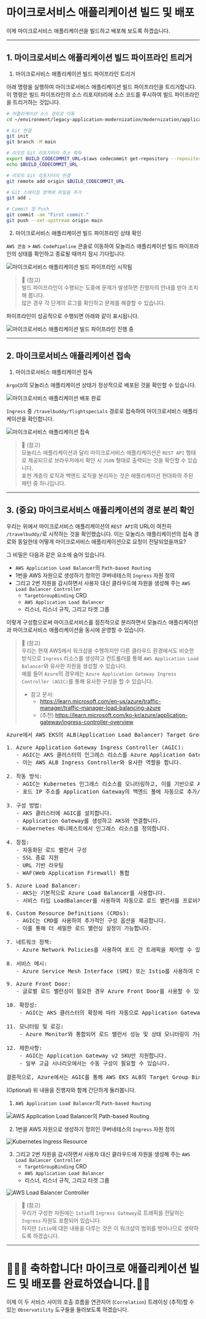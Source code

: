 # 마이크로서비스 애플리케이션 빌드 및 배포

이제 마이크로서비스 애플리케이션을 빌드하고 배포해 보도록 하겠습니다.

---

## 1. 마이크로서비스 애플리케이션 빌드 파이프라인 트리거

1. 마이크로서비스 애플리케이션 빌드 파이프라인 트리거

아래 명령을 실행하여 마이크로서비스 애플리케이션 빌드 파이프라인을 트리거합니다. 이 명령은 빌드 파이프라인의 소스 리포지터리에 소스 코드를 푸시하여 빌드 파이프라인을 트리거하는 것입니다.

```bash
# 어플리케이션 소스 경로로 이동
cd ~/environment/legacy-application-modernization/modernization/applications/FlightSpecials/build/

# Git 연결
git init
git branch -M main

# 리모트 Git 리포지터리 주소 획득
export BUILD_CODECOMMIT_URL=$(aws codecommit get-repository --repository-name flightspecials-application --region ap-northeast-2 | grep -o '"cloneUrlHttp": "[^"]*'|grep -o '[^"]*$')
echo $BUILD_CODECOMMIT_URL

# 리모트 Git 리포지터리 연결
git remote add origin $BUILD_CODECOMMIT_URL

# Git 스테이징 영역에 파일을 추가
git add .

# Commit 및 Push
git commit -am "First commit."
git push --set-upstream origin main
```

2. 마이크로서비스 애플리케이션 빌드 파이프라인 상태 확인

`AWS 콘솔` > `AWS CodePipeline` 콘솔로 이동하여 모놀리스 애플리케이션 빌드 파이프라인의 상태를 확인하고 종료될 때까지 잠시 기다립니다.

![마이크로서비스 애플리케이션 빌드 파이프라인 시작됨](../../images/Microservices/Microservice-Application-Build-Pipeline-Triggered.png)

> 📌 (참고)<br>
> 빌드 파이프라인이 수행되는 도중에 문제가 발생하면 진행자의 안내를 받아 조치해 봅니다.<br>
> 많은 경우 각 단계의 로그를 확인하고 문제를 해결할 수 있습니다.

파이프라인이 성공적으로 수행되면 아래와 같이 표시됩니다.

![마이크로서비스 애플리케이션 빌드 파이프라인 진행 중](../../images/Microservices/../../images/Microservices/Microservice-Application-Build-Pipeline-Completed.png)

---

## 2. 마이크로서비스 애플리케이션 접속

1. 마이크로서비스 애플리케이션 접속

`ArgoCD`의 모놀리스 애플리케이션 상태가 정상적으로 배포된 것을 확인할 수 있습니다.

![마이크로서비스 애플리케이션 배포 완료](../../images/Microservices/Microservice-Application-Deployed-Ingress-in-ArogoCD.png)

`Ingress` 중 `/travelbuddy/flightspecials` 경로로 접속하여 마이크로서비스 애플리케이션을 확인합니다.

![마이크로서비스 애플리케이션 접속](../../images/Microservices/Microservice-Application-Accessed.png)

> 📌 (참고)<br>
> 모놀리스 애플리케이션과 달리 마이크로서비스 애플리케이션은 `REST API` 형태로 제공되므로 브라우저에서 확인 시 `JSON` 형태로 출력되는 것을 확인할 수 있습니다.<br>
> 표현 계층의 로직과 백엔드 로직을 분리하는 것은 애플리케이션 현대화의 주된 패턴 중 하나입니다.

---

## 3. (중요) 마이크로서비스 애플리케이션의 경로 분리 확인

우리는 위에서 마이크로서비스 애플리케이션의 `REST API`의 URL이 여전히 `/travelbuddy/`로 시작하는 것을 확인했습니다.
이는 모놀리스 애플리케이션의 접속 경로와 동일한데 어떻게 마이크로서비스 애플리케이션으로 요청이 전달되었을까요?

그 비밀은 다음과 같은 요소에 숨어 있습니다.
* `AWS Application Load Balancer`의 `Path-based Routing`
* 1번을 AWS 자원으로 생성하기 정의인 쿠버네테스의 `Ingress` 자원 정의
* 그리고 2번 자원을 감시하면서 사용자 대신 클라우드에 자원을 생성해 주는 `AWS Load Balancer Controller`
  * `TargetGroupBinding` CRD
  * `AWS Application Load Balancer`
  * 리스너, 리스너 규칙, 그리고 타겟 그룹

이렇게 구성함으로써 마이크로서비스를 점진적으로 분리하면서 모놀리스 애플리케이션과 마이크로서비스 애플리케이션을 동시에 운영할 수 있습니다.
    
> 📕 (참고)<br>
> 우리는 현재 AWS에서 워크샵을 수행하지만 다른 클라우드 환경에서도 비슷한 방식으로 `Ingress` 리소스를 생성하고 컨트롤러를 통해 `AWS Application Load Balancer`와 유사한 자원을 생성할 수 있습니다.<br>
> 예를 들어 `Azure`의 경우에는 `Azure Application Gateway Ingress Controller (AGIC)`를 통해 유사한 구성을 할 수 있습니다.<br>
> * 참고 문서:
>   * https://learn.microsoft.com/en-us/azure/traffic-manager/traffic-manager-load-balancing-azure
>   * (추천) https://learn.microsoft.com/ko-kr/azure/application-gateway/ingress-controller-overview
<pre>
Azure에서 AWS EKS의 ALB(Application Load Balancer) Target Group Binding과 직접적으로 동일한 기능은 없지만, 유사한 기능을 제공하는 솔루션이 있습니다. Azure Kubernetes Service (AKS)에서 이와 유사한 기능을 구현하는 방법을 설명드리겠습니다:

1. Azure Application Gateway Ingress Controller (AGIC):
   - AGIC는 AKS 클러스터의 인그레스 리소스를 Azure Application Gateway와 연동합니다.
   - 이는 AWS ALB Ingress Controller와 유사한 역할을 합니다.

2. 작동 방식:
   - AGIC는 Kubernetes 인그레스 리소스를 모니터링하고, 이를 기반으로 Application Gateway 설정을 자동으로 구성합니다.
   - 포드 IP 주소를 Application Gateway의 백엔드 풀에 자동으로 추가/제거합니다.

3. 구성 방법:
   - AKS 클러스터에 AGIC를 설치합니다.
   - Application Gateway를 생성하고 AKS와 연결합니다.
   - Kubernetes 매니페스트에서 인그레스 리소스를 정의합니다.

4. 장점:
   - 자동화된 로드 밸런서 구성
   - SSL 종료 지원
   - URL 기반 라우팅
   - WAF(Web Application Firewall) 통합

5. Azure Load Balancer:
   - AKS는 기본적으로 Azure Load Balancer를 사용합니다.
   - 서비스 타입 LoadBalancer를 사용하여 자동으로 로드 밸런서를 프로비저닝합니다.

6. Custom Resource Definitions (CRDs):
   - AGIC는 CRD를 사용하여 추가적인 구성 옵션을 제공합니다.
   - 이를 통해 더 세밀한 로드 밸런싱 설정이 가능합니다.

7. 네트워크 정책:
   - Azure Network Policies를 사용하여 포드 간 트래픽을 제어할 수 있습니다.

8. 서비스 메시:
   - Azure Service Mesh Interface (SMI) 또는 Istio를 사용하여 더 복잡한 트래픽 라우팅과 로드 밸런싱을 구현할 수 있습니다.

9. Azure Front Door:
   - 글로벌 로드 밸런싱이 필요한 경우 Azure Front Door를 사용할 수 있습니다.

10. 확장성:
    - AGIC는 AKS 클러스터의 확장에 따라 자동으로 Application Gateway 설정을 조정합니다.

11. 모니터링 및 로깅:
    - Azure Monitor와 통합되어 로드 밸런서 성능 및 상태 모니터링이 가능합니다.

12. 제한사항:
    - AGIC는 Application Gateway v2 SKU만 지원합니다.
    - 일부 고급 시나리오에서는 수동 구성이 필요할 수 있습니다.

결론적으로, Azure에서는 AGIC를 통해 AWS EKS ALB의 Target Group Binding과 유사한 기능을 제공합니다. 이를 통해 AKS 클러스터의 로드 밸런싱을 자동화하고 관리할 수 있습니다. 다만, 구체적인 구현 방식과 세부 기능에서는 차이가 있을 수 있으므로, 실제 적용 시 Azure의 문서와 베스트 프랙티스를 참조하는 것이 좋습니다.
</pre>


(Optional) 위 내용을 진행자와 함께 간단하게 둘러봅니다.

1. `AWS Application Load Balancer`의 `Path-based Routing`

![AWS Application Load Balancer의 Path-based Routing](../../images/Microservices/AWS-ALB-Path-Based-Routing.png)

2. 1번을 AWS 자원으로 생성하기 정의인 쿠버네테스의 `Ingress` 자원 정의

![Kubernetes Ingress Resource](../../images/Microservices/Kubernetes-Ingress-Resource.png)


3. 그리고 2번 자원을 감시하면서 사용자 대신 클라우드에 자원을 생성해 주는 `AWS Load Balancer Controller`
    * `TargetGroupBinding` CRD
    * `AWS Application Load Balancer`
    * 리스너, 리스너 규칙, 그리고 타겟 그룹

![AWS Load Balancer Controller](../../images/Microservices/AWS-Load-Balancer-Controller.png)

> 📌 (참고)<br>
> 우리가 구성한 자원에는 `Istio`의 `Ingress Gateway`로 트래픽을 전달하는 `Ingress` 자원도 포함되어 있습니다.<br>
> 하지만 `Istio`에 대한 내용을 다루는 것은 이 워크샵의 범위를 벗어나므로 생략하도록 하겠습니다.

---

# 🎊🎊🎊 축하합니다! 마이크로 애플리케이션 빌드 및 배포를 완료하였습니다.🎊🎊

이제 이 두 서비스 사이의 호출 흐름을 연관지어 (`Correlation`) 트레이싱 (추적)할 수 있는 `Observatility` 도구들을 둘러보도록 하겠습니다.
